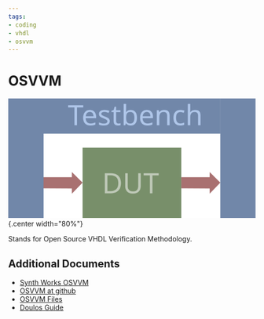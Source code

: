 ```yaml
---
tags:
- coding
- vhdl
- osvvm
---
```

# OSVVM

![](img/tb_dut.svg){.center width="80%"}

Stands for Open Source VHDL Verification Methodology.

## Additional Documents

- [Synth Works OSVVM](docs/synthworks_osvvm.pdf)
- [OSVVM at github](https://github.com/OSVVM/OSVVM)
- [OSVVM Files]({{base_repo_folder}}/docs/coding/vhdl/docs/osvvm)
- [Doulos Guide](https://www.doulos.com/knowhow/vhdl_designers_guide/OSVVM/)

